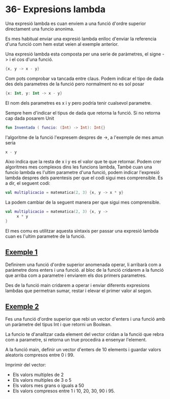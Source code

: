# 36- Expresions lambda

Una expresió lambda es cuan enviem a una funció d'ordre superior directament una funcio anonima.

Es mes habitual enviar una expresió lambda enlloc d'enviar la referencia d'una funció com hem estat veien al exemple anterior.

Una expresió lambda esta composta per una serie de paràmetres, el signe -> i el cos d'una funció.

```kotlin
{x, y -> x - y}
```

Com pots comprobar va tancada entre claus. Podem indicar el tipo de dada des dels parametres de la funció pero normalment no es sol posar

```kotlin
{x: Int, y: Int -> x - y}
```

El nom dels parametres es x i y pero podría tenir cualsevol parametre. 

Sempre hem d'indicar el tipus de dada que retorna la funció. Si no retorna cap dada posarem Unit

```kotlin
fun Inventada ( funcio: (Int) -> Int): Int{}
```
l'algoritme de la funció l'expresem despres de ->, a l'exemple de mes amun seria

```kotlin
x - y
```

Aixo indica que la resta de x i y es el valor que te que retornar. Podem crer algoritmes mes complexos dins les funcions lambda, També cuan una funcio lambda es l'ultim parametre d'una funció, podem indicar l'expresió lambda despres dels parentesis per que el codi sigui mes comprensible. Es a dir, el seguent codi:

```kotlin
val multiplicacio = matematica(2, 3) {x, y -> x * y}
```

La podem cambiar de la seguent manera per que sigui mes comprensible.

```kotlin
val multiplicacio = matematica(2, 3) {x, y ->
	 x * y
}
```

El mes comu es utilitzar aquesta síntaxis per passar una expresió lambda cuan es l'ultim parametre de la funció.


## [Exemple 1](https://github.com/marcmoiagese/curskotlin/blob/master/36-Expresions_lambda/Exemple1/src/main/kotlin/Main.kt)

Definirem una funció d'ordre superior anomenada operar, li arribarà com a paràmetre dons enters i una funció. al bloc de la funció cridarem a la funció que arriba com a parametre i enviarem els dos primers parametres.

Des de la funció main cridarem a operar i enviar diferents expresions lambdas que permetran sumar, restar i elevar el primer valor al segon.

## [Exemple 2]()

Fes una funció d'ordre superior que rebi un vector d'enters i una funció amb un paràmetre del tipus Int i que retorni un Boolean.

La funcio te d'analitzar cada element del vector cridan a la funció que rebra com a parametre, si retorna un true procedira a ensenyar l'element.

A la funció main, definir un vector d'enters de 10 elements i guardar valors aleatoris compresos entre 0 i 99.

Imprimir del vector:
- Els valors multiples de 2
- Els valors multiples de 3 o 5
- Els valors mes grans o iguals a 50
- Els valors compresos entre 1 i 10, 20, 30, 90 i 95.
